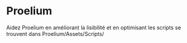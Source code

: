 # Proelium 
Aidez Proelium en améliorant la lisibilité et en optimisant les scripts se trouvent dans Proelium/Assets/Scripts/
